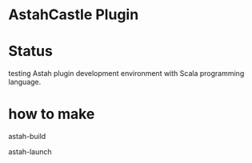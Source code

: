 AstahCastle Plugin
==================

# Status

testing Astah plugin development environment with Scala programming language.

# how to make

  astah-build
  
  astah-launch

